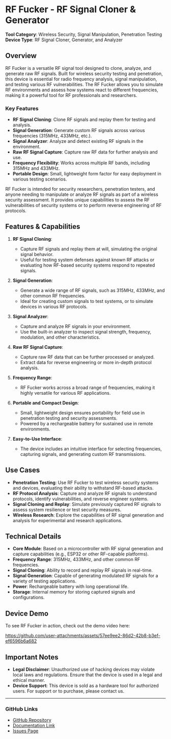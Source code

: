 # RF Fucker - RF Signal Cloner & Generator

**Tool Category**: Wireless Security, Signal Manipulation, Penetration Testing  
**Device Type**: RF Signal Cloner, Generator, and Analyzer

## Overview

RF Fucker is a versatile RF signal tool designed to clone, analyze, and generate raw RF signals. Built for wireless security testing and penetration, this device is essential for radio frequency analysis, signal manipulation, and testing various RF vulnerabilities. The RF Fucker allows you to simulate RF environments and assess how systems react to different frequencies, making it a powerful tool for RF professionals and researchers.

### Key Features
- **RF Signal Cloning**: Clone RF signals and replay them for testing and analysis.
- **Signal Generation**: Generate custom RF signals across various frequencies (315MHz, 433MHz, etc.).
- **Signal Analyzer**: Analyze and detect existing RF signals in the environment.
- **Raw RF Signal Capture**: Capture raw RF data for further analysis and use.
- **Frequency Flexibility**: Works across multiple RF bands, including 315MHz and 433MHz.
- **Portable Design**: Small, lightweight form factor for easy deployment in various testing scenarios.

RF Fucker is intended for security researchers, penetration testers, and anyone needing to manipulate or analyze RF signals as part of a wireless security assessment. It provides unique capabilities to assess the RF vulnerabilities of security systems or to perform reverse engineering of RF protocols.

## Features & Capabilities

1. **RF Signal Cloning**:
   - Capture RF signals and replay them at will, simulating the original signal behavior.
   - Useful for testing system defenses against known RF attacks or evaluating how RF-based security systems respond to repeated signals.
  
2. **Signal Generation**:
   - Generate a wide range of RF signals, such as 315MHz, 433MHz, and other common RF frequencies.
   - Ideal for creating custom signals to test systems, or to simulate devices in various RF protocols.

3. **Signal Analyzer**:
   - Capture and analyze RF signals in your environment.
   - Use the built-in analyzer to inspect signal strength, frequency, modulation, and other characteristics.
  
4. **Raw RF Signal Capture**:
   - Capture raw RF data that can be further processed or analyzed.
   - Extract data for reverse engineering or more in-depth protocol analysis.

5. **Frequency Range**:
   - RF Fucker works across a broad range of frequencies, making it highly versatile for various RF applications.
  
6. **Portable and Compact Design**:
   - Small, lightweight design ensures portability for field use in penetration testing and security assessments.
   - Powered by a rechargeable battery for sustained use in remote environments.

7. **Easy-to-Use Interface**:
   - The device includes an intuitive interface for selecting frequencies, capturing signals, and generating custom RF transmissions.

## Use Cases
- **Penetration Testing**: Use RF Fucker to test wireless security systems and devices, evaluating their ability to withstand RF-based attacks.
- **RF Protocol Analysis**: Capture and analyze RF signals to understand protocols, identify vulnerabilities, and reverse engineer systems.
- **Signal Cloning and Replay**: Simulate previously captured RF signals to assess system resilience or test security measures.
- **Wireless Research**: Explore the capabilities of RF signal generation and analysis for experimental and research applications.

## Technical Details
- **Core Module**: Based on a microcontroller with RF signal generation and capture capabilities (e.g., ESP32 or other RF-capable platforms).
- **Frequency Range**: 315MHz, 433MHz, and other common RF frequencies.
- **Signal Cloning**: Ability to record and replay RF signals in real-time.
- **Signal Generation**: Capable of generating modulated RF signals for a variety of testing applications.
- **Power**: Rechargeable battery with long operational life.
- **Storage**: Internal memory for storing captured signals and configurations.

## Device Demo
To see RF Fucker in action, check out the demo video here:

https://github.com/user-attachments/assets/57ee9ee2-86d2-42b8-b3ef-ef6596b6a682


## Important Notes
- **Legal Disclaimer**: Unauthorized use of hacking devices may violate local laws and regulations. Ensure that the device is used in a legal and ethical manner.
- **Device Support**: This device is sold as a hardware tool for authorized users. For support or to purchase, please contact us.

---

### GitHub Links
- [GitHub Repository](#)
- [Documentation Link](#)
- [Issues Page](#)
